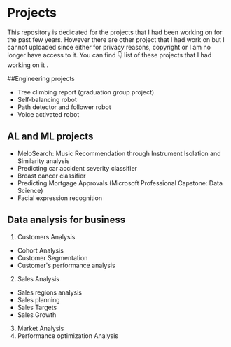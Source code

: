 # Projects

This repository is dedicated for the projects that I had been working on for the past few years. 
However there are other project that I had work on but I cannot uploaded since either for privacy reasons, copyright or I am no longer have access to it. 
You can find  :point_down: list of  these projects that I had working on it .  

##Engineering projects 
-	Tree climbing report (graduation group project)
-	Self-balancing robot
-	Path detector and follower robot 
-	Voice activated robot 

## AL and ML projects 
-	MeloSearch: Music Recommendation through Instrument Isolation and Similarity analysis
-	Predicting car accident severity classifier 
-	Breast cancer classifier 
-	Predicting Mortgage Approvals (Microsoft Professional Capstone: Data Science)
-	Facial expression recognition

## Data analysis for business 
1.	 Customers Analysis
-	Cohort Analysis
-	Customer Segmentation 
-	Customer's performance analysis
2.	Sales Analysis
-	Sales regions analysis
-	Sales planning
-	Sales Targets
-	Sales Growth
3.	Market Analysis
4.	Performance optimization Analysis

